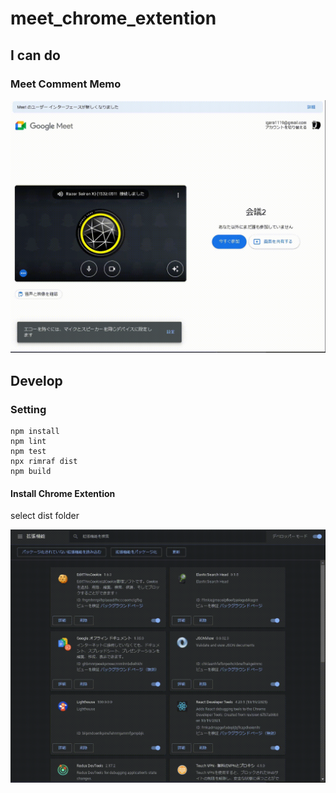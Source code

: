 # meet_chrome_extention

## I can do

### Meet Comment Memo

![meet_comment_memo](./docks/images/meet_comment_memo.gif)

## Develop

### Setting

```
npm install
npm lint
npm test
npx rimraf dist
npm build
```

#### Install Chrome Extention

select dist folder

![install_chrome_extention](./docks/images/install_chrome_extention.gif)
